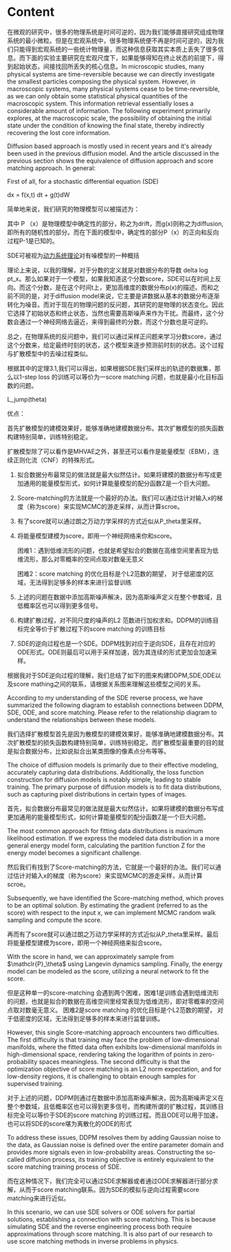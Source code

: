 # Content



在微观的研究中，很多的物理系统是时间可逆的，因为我们能够直接研究组成物理系统的最小微粒。但是在宏观系统中，很多物理系统便不再是时间可逆的，因为我们只能得到宏观系统的一些统计物理量，而这种信息获取其实本质上丢失了很多信息。而下面的实验主要研究在宏观尺度下，如果能够得知在终止状态的前提下，得到起始状态，间接找回所丢失的核心信息。In microscopic studies, many physical systems are time-reversible because we can directly investigate the smallest particles composing the physical system. However, in macroscopic systems, many physical systems cease to be time-reversible, as we can only obtain some statistical physical quantities of the macroscopic system. This information retrieval essentially loses a considerable amount of information. The following experiment primarily explores, at the macroscopic scale, the possibility of obtaining the initial state under the condition of knowing the final state, thereby indirectly recovering the lost core information.



Diffusion based approach is mostly used in recent years and it's already been used in the previous diffusion model. And the article discussed in the previous section shows the equivalence of diffusion approach and score matching approach. In general:

First of all, for a stochastic differential equation (SDE)

dx = f(x,t) dt + g(t)dW

简单地来说，我们研究的物理模型可以被描述为：

其中 P （x）是物理模型中确定性的部分，称之为drift，而g(x)则称之为diffusion,即所有的随机性的部分。而在下面的模型中，确定性的部分P（x）的正向和反向过程P-1是已知的。



SDE可被视为[动力系统理论](https://zh.wikipedia.org/wiki/动力系统理论)对有噪模型的一种概括





理论上来说，以我的理解，对于分数的定义就是对数据分布的导数 delta log pt_x。那么如果对于一个模型，如果我知道这个分数score，SDE可以在时间上反向。而这个分数，是在这个时间t上，更加高维度的数据分布p(x)的描述。而和之前不同的是，对于diffusion model来说，它主要是讲数据从基本的数据分布逐渐转化为噪音。而对于现在的物理问题的反问题，其研究的是物理的状态变化。因此它选择了初始状态和终止状态，当然也需要高斯噪声来作为干扰。而最终，这个分数会通过一个神经网络去逼近，来得到最终的分数，而这个分数也是可逆的。

总之，在物理系统的反问题中，我们可以通过采样正问题来学习分数score，通过这个分数来，给定最终时刻的状态，这个模型来逐步预测前时刻的状态。这个过程与扩散模型中的去噪过程类似。



根据其中的定理3.1,我们可以得出，如果根据SDE我们采样出的轨迹的数据集，那么以1-step loss 的训练可以等价为一score matching 问题，也就是最小化目标函数的问题。



L_jump(theta)



优点：

首先扩散模型的建模效果好，能够准确地建模数据分布。其次扩散模型的损失函数构建特别简单，训练特别稳定。

扩散模型除了可以看作是MHVAE之外，甚至还可以看作是能量模型（EBM），连续正则化流（CNF）的特殊形式。



1. 拟合数据分布最常见的做法就是最大似然估计。如果将建模的数据分布写成更加通用的能量模型形式，如何计算能量模型的配分函数Z是一个巨大问题。

2. Score-matching的方法就是一个最好的办法。我们可以通过估计对输入x的梯度（称为score）来实现MCMC的游走采样，从而计算scroe。 

3. 有了score就可以通过朗之万动力学采样的方式近似从P_theta里采样。

4. 将能量模型建模为score，即用一个神经网络来你和score。

   困难1：遇到低维流形的问题，也就是希望拟合的数据在高维空间里表现为低维流形，那么对零概率的空间点取对数毫无意义

   困难2：score matching 的优化目标是个L2范数的期望， 对于低密度的区域，无法得到足够多的样本来进行监督训练

5. 上述的问题在数据中添加高斯噪声解决，因为高斯噪声定义在整个参数域，且低概率区也可以得到更多信号。

6. 构建扩散过程，对不同尺度的噪声的L2 范数进行加权求和。DDPM的训练目标完全等价于扩散过程下的score matching 的训练目标

7. SDE的逆向过程也是一个SDE。DDPM找到对应于逆向SDE，且存在对应的ODE形式。ODE则最后可以用于采样加速，因为其连续的形式更加会加速采样。





根据我对于SDE逆向过程的理解，我们总结了如下的图来构建DDPM,SDE,ODE以及score mathing之间的联系，请根据关系图来理解这些模型之间的关系。



According to my understanding of the SDE reverse process, we have summarized the following diagram to establish connections between DDPM, SDE, ODE, and score matching. Please refer to the relationship diagram to understand the relationships between these models.

我们选择扩散模型首先是因为散模型的建模效果好，能够准确地建模数据分布。其次扩散模型的损失函数构建特别简单，训练特别稳定。而扩散模型最重要的目的就是拟合数据分布，比如说拟合出某类图像的像素点分布等等。



The choice of diffusion models is primarily due to their effective modeling, accurately capturing data distributions. Additionally, the loss function construction for diffusion models is notably simple, leading to stable training. The primary purpose of diffusion models is to fit data distributions, such as capturing pixel distributions in certain types of images.

首先，拟合数据分布最常见的做法就是最大似然估计。如果将建模的数据分布写成更加通用的能量模型形式，如何计算能量模型的配分函数Z是一个巨大问题。

The most common approach for fitting data distributions is maximum likelihood estimation. If we express the modeled data distribution in a more general energy model form, calculating the partition function Z for the energy model becomes a significant challenge.



然后我们有找到了Score-matching的方法，它就是一个最好的办法。我们可以通过估计对输入x的梯度（称为score）来实现MCMC的游走采样，从而计算scroe。



Subsequently, we have identified the Score-matching method, which proves to be an optimal solution. By estimating the gradient (referred to as the score) with respect to the input x, we can implement MCMC random walk sampling and compute the score.

再而有了score就可以通过朗之万动力学采样的方式近似从P_theta里采样。最后将能量模型建模为score，即用一个神经网络来拟合score。

With the score in hand, we can approximately sample from $\mathclr{P}_\theta$ using Langevin dynamics sampling. Finally, the energy model can be modeled as the score, utilizing a neural network to fit the score.



但是这种单一的score-matching 会遇到两个困难，困难1是训练会遇到低维流形的问题，也就是拟合的数据在高维空间里经常表现为低维流形，即对零概率的空间点取对数毫无意义。 困难2是score matching 的优化目标是个L2范数的期望， 对于低密度的区域，无法得到足够多的样本来进行监督训练。



However, this single Score-matching approach encounters two difficulties. The first difficulty is that training may face the problem of low-dimensional manifolds, where the fitted data often exhibits low-dimensional manifolds in high-dimensional space, rendering taking the logarithm of points in zero-probability spaces meaningless. The second difficulty is that the optimization objective of score matching is an L2 norm expectation, and for low-density regions, it is challenging to obtain enough samples for supervised training.



对于上述的问题，DDPM则通过在数据中添加高斯噪声解决，因为高斯噪声定义在整个参数域，且低概率区也可以得到更多信号。而构建所谓的扩散过程，其训练目标完全可以等价于SDE的score matching 的训练过程。而且ODE可以用于加速，也可以将SDE的score堪为离散化的ODE的形式



To address these issues, DDPM resolves them by adding Gaussian noise to the data, as Gaussian noise is defined over the entire parameter domain and provides more signals even in low-probability areas. Constructing the so-called diffusion process, its training objective is entirely equivalent to the score matching training process of SDE.

而在这种情况下，我们完全可以通过SDE求解器或者通过ODE求解器进行部分求解，从而于score matching联系。因为SDE的模拟与逆向过程需要score matching来进行近似。



In this scenario, we can use SDE solvers or ODE solvers for partial solutions, establishing a connection with score matching. This is because simulating SDE and the reverse engineering process both require approximations through score matching. It is also part of our research to use score matching methods in inverse problems in physics.
